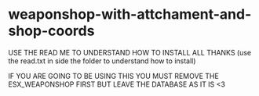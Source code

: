 # weaponshop-with-attchament-and-shop-coords
USE THE READ ME TO UNDERSTAND HOW TO INSTALL ALL  THANKS (use the read.txt in side the folder to understand how to install)

IF YOU ARE GOING TO BE USING THIS YOU MUST REMOVE THE  ESX_WEAPONSHOP FIRST BUT LEAVE THE DATABASE  AS IT IS  <3
